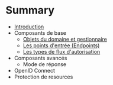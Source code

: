 # Summary

* [Introduction](README.md)
* Composants de base
  * [Objets du domaine et gestionnaire](DomainObject.md)
  * [Les points d'entrée (Endpoints)](Endpoints.md)
  * [Les types de flux d'autorisation](GrantTypes.md)
* Composants avancés
  * Mode de réponse
* OpenID Connect
* Protection de resources
